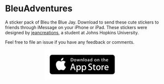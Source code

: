 # BleuAdventures
A sticker pack of Bleu the Blue Jay. Download to send these cute stickers to friends through iMessage on your iPhone or iPad. These stickers were designed by [jeancreations](https://instagram.com/jeancreations/), a student at Johns Hopkins University.

Feel free to file an issue if you have any feedback or comments.

<p align="center"><a href="https://itunes.apple.com/"><img src="app-store.png" width="250" /></a></p>

